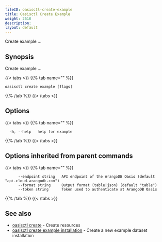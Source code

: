 ```yaml
---
fileID: oasisctl-create-example
title: Oasisctl Create Example
weight: 2510
description: 
layout: default
---
```

Create example ...

## Synopsis

Create example ...

{{< tabs >}}
{{% tab name="" %}}
```
oasisctl create example [flags]
```
{{% /tab %}}
{{< /tabs >}}

## Options

{{< tabs >}}
{{% tab name="" %}}
```
  -h, --help   help for example
```
{{% /tab %}}
{{< /tabs >}}

## Options inherited from parent commands

{{< tabs >}}
{{% tab name="" %}}
```
      --endpoint string   API endpoint of the ArangoDB Oasis (default "api.cloud.arangodb.com")
      --format string     Output format (table|json) (default "table")
      --token string      Token used to authenticate at ArangoDB Oasis
```
{{% /tab %}}
{{< /tabs >}}

## See also

* [oasisctl create]()	 - Create resources
* [oasisctl create example installation](oasisctl-create-example-installation)	 - Create a new example dataset installation

